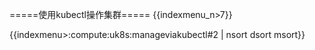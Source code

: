 =====使用kubectl操作集群=====
{{indexmenu_n>7}}

{{indexmenu>:compute:uk8s:manageviakubectl#2 | nsort dsort msort}}
